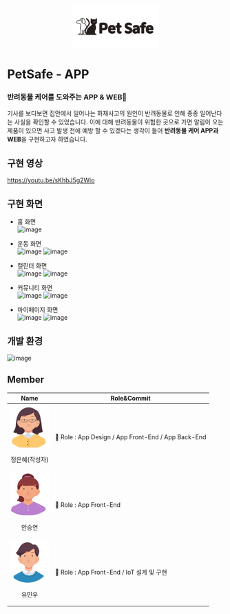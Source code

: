<p align="center"><img src="./images/title.png" width="200px" height="100px"></p>


# PetSafe - APP
### 반려동물 케어를 도와주는 APP & WEB🐶
기사를 보다보면 집안에서 일어나는 화재사고의 원인이 반려동물로 인해 종종 일어난다는 사실을 확인할 수 있었습니다.
이에 대해 반려동물이 위험한 곳으로 가면 알림이 오는 제품이 있으면 사고 발생 전에 예방 할 수 있겠다는 생각이 들어 **반려동물 케어 APP과 WEB**을 구현하고자 하였습니다.


## 구현 영상
https://youtu.be/sKhbJ5g2Wio


## 구현 화면
- 홈 화면<br>
![image](https://user-images.githubusercontent.com/58665672/203803885-b0b50c26-493a-41c5-8105-eea749e3a86f.png)

- 운동 화면<br>
![image](https://user-images.githubusercontent.com/58665672/203801773-afcf3388-bf17-4e53-93b1-826ba8f81bba.png)
![image](https://user-images.githubusercontent.com/58665672/203804420-6ccc0801-c7be-4364-a832-a470fb51ac22.png)

- 캘린더 화면<br>
![image](https://user-images.githubusercontent.com/58665672/203803062-ed20e9a4-8964-4185-9c08-58234670339a.png)
![image](https://user-images.githubusercontent.com/58665672/203804499-d9ae5ef1-f8d0-4957-9cf4-a9ce5ada52e8.png)

- 커뮤니티 화면<br>
![image](https://user-images.githubusercontent.com/58665672/203803767-e9832576-c943-47f5-804b-13071d1eefe9.png)
![image](https://user-images.githubusercontent.com/58665672/203804611-d38b7076-7c38-4725-bb87-f43bddabf398.png)

- 마이페이지 화면<br>
![image](https://user-images.githubusercontent.com/58665672/203804177-47c7a37a-8767-4f36-8a80-975e78b4a9e2.png)
![image](https://user-images.githubusercontent.com/58665672/203804306-edb2bd80-5d2e-46e2-8f8b-2d140f7b49ed.png)


## 개발 환경
![image](https://user-images.githubusercontent.com/58665672/203797619-70ee96d2-523b-401e-af2e-cd4f7f4a0342.png)


## Member
Name|Role&Commit
---|---|
<img src="./images/Girl1.png" width="90px" height="100px"><p align="center">정은혜(작성자)</p>|📌 Role : App Design / App Front-End / App Back-End|
<img src="./images/Girl2.png" width="90px" height="100px"><p align="center">안승연</p>|📌 Role : App Front-End|
<img src="./images/man.png" width="90px" height="100px"><p align="center">유민우</p>|📌 Role : App Front-End / IoT 설계 및 구현|
